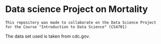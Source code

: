 # Data science Project on Mortality
```
This repository was made to collaborate on the Data Science Project for the Course "Introduction to Data Science" (CS4701)
```

The data set used is taken from cdc.gov.
